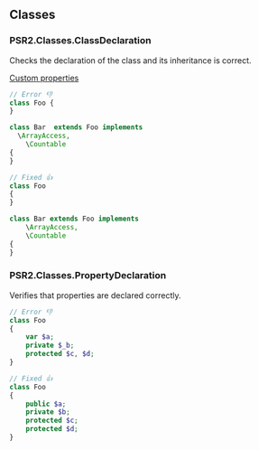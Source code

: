 ## Classes

### PSR2.Classes.ClassDeclaration

Checks the declaration of the class and its inheritance is correct.

[Custom properties](https://github.com/squizlabs/PHP_CodeSniffer/wiki/Customisable-Sniff-Properties#psr2classesclassdeclaration)

```php
// Error 👎
class Foo {
}

class Bar  extends Foo implements
  \ArrayAccess,
    \Countable
{
}

// Fixed 👍
class Foo
{
}

class Bar extends Foo implements
    \ArrayAccess,
    \Countable
{
}
```

### PSR2.Classes.PropertyDeclaration

Verifies that properties are declared correctly.

```php
// Error 👎
class Foo
{
    var $a;
    private $_b;
    protected $c, $d;
}

// Fixed 👍
class Foo
{
    public $a;
    private $b;
    protected $c;
    protected $d;
}
```
